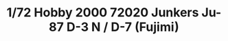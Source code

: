 ---
layout: product
title: "1/72 Hobby 2000 72020  Junkers Ju-87 D-3 N / D-7  (Fujimi)"
price: "2000" 
desc: "Maketa"
img_path: "/assets/img/H2K72020.webp"
brand: "N/A"
available: true
special_offer: false
new: true
soon: false
cat: "010000"
subcat: "011900"
subsubcat: "0N/A"
sifra: "H2K72020"
popular: false
---
